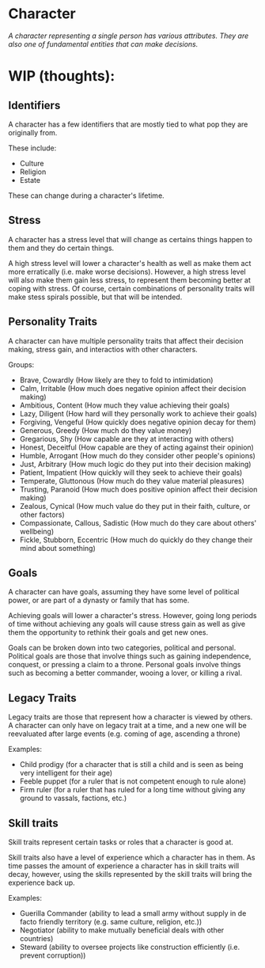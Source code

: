 # Character

_A character representing a single person has various attributes. They are also one of fundamental entities that can make decisions._

# WIP (thoughts):

## Identifiers

A character has a few identifiers that are mostly tied to what pop they are originally from.

These include:
* Culture
* Religion
* Estate

These can change during a character's lifetime.

## Stress

A character has a stress level that will change as certains things happen to them and they do certain things.

A high stress level will lower a character's health as well as make them act more erratically (i.e. make worse decisions).
However, a high stress level will also make them gain less stress, to represent them becoming better at coping with stress.
Of course, certain combinations of personality traits will make stess spirals possible, but that will be intended.

## Personality Traits

A character can have multiple personality traits that affect their decision making, stress gain, and interactios with other characters.

Groups:

* Brave, Cowardly (How likely are they to fold to intimidation)
* Calm, Irritable (How much does negative opinion affect their decision making)
* Ambitious, Content (How much they value achieving their goals)
* Lazy, Diligent (How hard will they personally work to achieve their goals)
* Forgiving, Vengeful (How quickly does negative opinion decay for them)
* Generous, Greedy (How much do they value money)
* Gregarious, Shy (How capable are they at interacting with others)
* Honest, Deceitful (How capable are they of acting against their opinion)
* Humble, Arrogant (How much do they consider other people's opinions)
* Just, Arbitrary (How much logic do they put into their decision making)
* Patient, Impatient (How quickly will they seek to achieve their goals)
* Temperate, Gluttonous (How much do they value material pleasures)
* Trusting, Paranoid (How much does positive opinion affect their decision making)
* Zealous, Cynical (How much value do they put in their faith, culture, or other factors)
* Compassionate, Callous, Sadistic (How much do they care about others' wellbeing)
* Fickle, Stubborn, Eccentric (How much do quickly do they change their mind about something)

## Goals

A character can have goals, assuming they have some level of political power, or are part of a dynasty or family that has some.

Achieving goals will lower a character's stress. However, going long periods of time without achieving any goals will cause stress gain as well as give them the opportunity to rethink their goals and get new ones.

Goals can be broken down into two categories, political and personal.
Political goals are those that involve things such as gaining independence, conquest, or pressing a claim to a throne.
Personal goals involve things such as becoming a better commander, wooing a lover, or killing a rival.

## Legacy Traits

Legacy traits are those that represent how a character is viewed by others.
A character can only have on legacy trait at a time, and a new one will be reevaluated after large events (e.g. coming of age, ascending a throne)

Examples:
* Child prodigy (for a character that is still a child and is seen as being very intelligent for their age)
* Feeble puppet (for a ruler that is not competent enough to rule alone)
* Firm ruler (for a ruler that has ruled for a long time without giving any ground to vassals, factions, etc.)

## Skill traits

Skill traits represent certain tasks or roles that a character is good at.

Skill traits also have a level of experience which a character has in them.
As time passes the amount of experience a character has in skill traits will decay, however, using the skills represented by the skill traits will bring the experience back up.

Examples:

* Guerilla Commander (ability to lead a small army without supply in de facto friendly territory (e.g. same culture, religion, etc.))
* Negotiator (ability to make mutually beneficial deals with other countries)
* Steward (ability to oversee projects like construction efficiently (i.e. prevent corruption))



